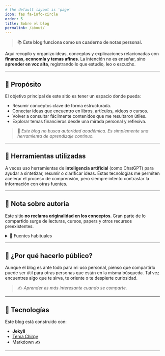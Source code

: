 ```yaml
---
# the default layout is 'page'
icon: fas fa-info-circle
order: 5
title: Sobre el blog
permalink: /about/
---
```



> 📚 **Este blog funciona como un cuaderno de notas personal.**

Aquí recopilo y organizo ideas, conceptos y explicaciones relacionadas con **finanzas, economía y temas afines**. La intención no es enseñar, sino **aprender en voz alta**, registrando lo que estudio, leo o escucho.

---

## 🎯 Propósito

El objetivo principal de este sitio es tener un espacio donde pueda:

- Resumir conceptos clave de forma estructurada.
- Conectar ideas que encuentro en libros, artículos, videos o cursos.
- Volver a consultar fácilmente contenidos que me resultaron útiles.
- Explorar temas financieros desde una mirada personal y reflexiva.

> 🧠 *Este blog no busca autoridad académica. Es simplemente una herramienta de aprendizaje continuo.*

---

## 🤖 Herramientas utilizadas

A veces uso herramientas de **inteligencia artificial** (como ChatGPT) para ayudar a sintetizar, resumir o clarificar ideas. Estas tecnologías me permiten acelerar el proceso de comprensión, pero siempre intento contrastar la información con otras fuentes.

---

## 📌 Nota sobre autoría

Este sitio **no reclama originalidad en los conceptos**. Gran parte de lo compartido surge de lecturas, cursos, papers y otros recursos preexistentes.

<details>
<summary>📖 Fuentes habituales</summary>

- Libros clásicos y contemporáneos sobre economía y finanzas
- Artículos especializados
- Charlas, videos y entrevistas
- Cursos en línea y contenido académico
- Herramientas de IA y resúmenes automatizados

</details>

---

## 💬 ¿Por qué hacerlo público?

Aunque el blog es ante todo para mi uso personal, pienso que compartirlo puede ser útil para otras personas que están en la misma búsqueda. Tal vez encuentres algo que te sirva, te oriente o te despierte curiosidad.

> ✍️ *Aprender es más interesante cuando se comparte.*

---

## 🧱 Tecnologías

Este blog está construido con:

- **Jekyll**
- [Tema Chirpy](https://github.com/cotes2020/jekyll-theme-chirpy)
- Markdown ✍️

---
